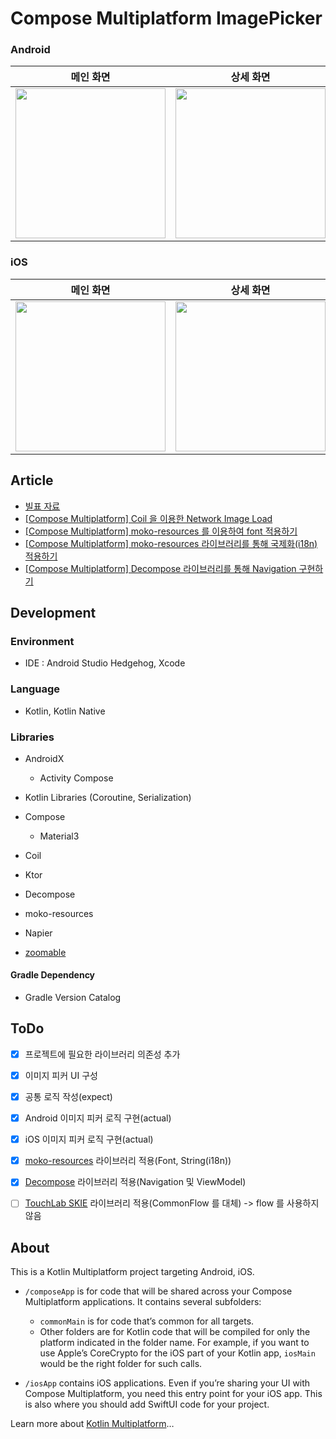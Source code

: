 # Compose Multiplatform ImagePicker

### Android
|메인 화면|상세 화면|
|:-----:|:-----:|
|<img width="240" src="https://github.com/KwonDae/ImagePicker/assets/51016231/8d7ef240-1b2a-4cc1-bae4-251f741c91e9">|<img width="240" src="https://github.com/KwonDae/ImagePicker/assets/51016231/e5197e4a-e9cc-4699-a2dd-4503bf320930">|

### iOS
|메인 화면|상세 화면|다국어 지원|
|:-----:|:-----:|:-----:|
|<img width="240" src="https://github.com/KwonDae/ImagePicker/assets/51016231/ee9f0b59-f8d4-4afb-8f23-ade3033a6ec2">|<img width="240" src="https://github.com/KwonDae/ImagePicker/assets/51016231/2dcca5fb-b86c-4765-a239-43c0680d55f6">|<img width="240" src="https://github.com/KwonDae/ImagePicker/assets/51016231/7ceb6ad9-657d-44fc-9de3-7dd1ed1e351f">|

## Article
- [빌표 자료](https://speakerdeck.com/easyhooon/compose-multiplatform-image-picker)
- [[Compose Multiplatform] Coil 을 이용한 Network Image Load](https://velog.io/@mraz3068/How-to-load-Network-Image-by-Coil-in-Compose-Multiplatform)
- [[Compose Multiplatform] moko-resources 를 이용하여 font 적용하기](https://velog.io/@mraz3068/Compose-multiplatform-apply-font-by-moko-resources)
- [[Compose Multiplatform] moko-resources 라이브러리를 통해 국제화(i18n) 적용하기](https://velog.io/@mraz3068/Compose-Multiplatform-i18n-by-moko-resources)
- [[Compose Multiplatform] Decompose 라이브러리를 통해 Navigation 구현하기](https://velog.io/@mraz3068/Compose-Multiplatform-Implement-Navigation-With-Decompose)

## Development

### Environment

- IDE : Android Studio Hedgehog, Xcode

### Language

- Kotlin, Kotlin Native

### Libraries

- AndroidX
  - Activity Compose

- Kotlin Libraries (Coroutine, Serialization)
- Compose
  - Material3

- Coil
- Ktor
- Decompose
- moko-resources
- Napier
- [zoomable](https://github.com/mxalbert1996/Zoomable)

#### Gradle Dependency

- Gradle Version Catalog

## ToDo
- [x] 프로젝트에 필요한 라이브러리 의존성 추가
- [x] 이미지 피커 UI 구성
- [x] 공통 로직 작성(expect)
- [x] Android 이미지 피커 로직 구현(actual)
- [x] iOS 이미지 피커 로직 구현(actual)
- [x] [moko-resources](https://github.com/icerockdev/moko-resources) 라이브러리 적용(Font, String(i18n))
- [x] [Decompose](https://github.com/arkivanov/Decompose) 라이브러리 적용(Navigation 및 ViewModel)
- [ ] [TouchLab SKIE](https://skie.touchlab.co/) 라이브러리 적용(CommonFlow 를 대체) -> flow 를 사용하지 않음 


## About
This is a Kotlin Multiplatform project targeting Android, iOS.
* `/composeApp` is for code that will be shared across your Compose Multiplatform applications.
  It contains several subfolders:
  - `commonMain` is for code that’s common for all targets.
  - Other folders are for Kotlin code that will be compiled for only the platform indicated in the folder name.
    For example, if you want to use Apple’s CoreCrypto for the iOS part of your Kotlin app,
    `iosMain` would be the right folder for such calls.

* `/iosApp` contains iOS applications. Even if you’re sharing your UI with Compose Multiplatform, 
  you need this entry point for your iOS app. This is also where you should add SwiftUI code for your project.


Learn more about [Kotlin Multiplatform](https://www.jetbrains.com/help/kotlin-multiplatform-dev/get-started.html)…

